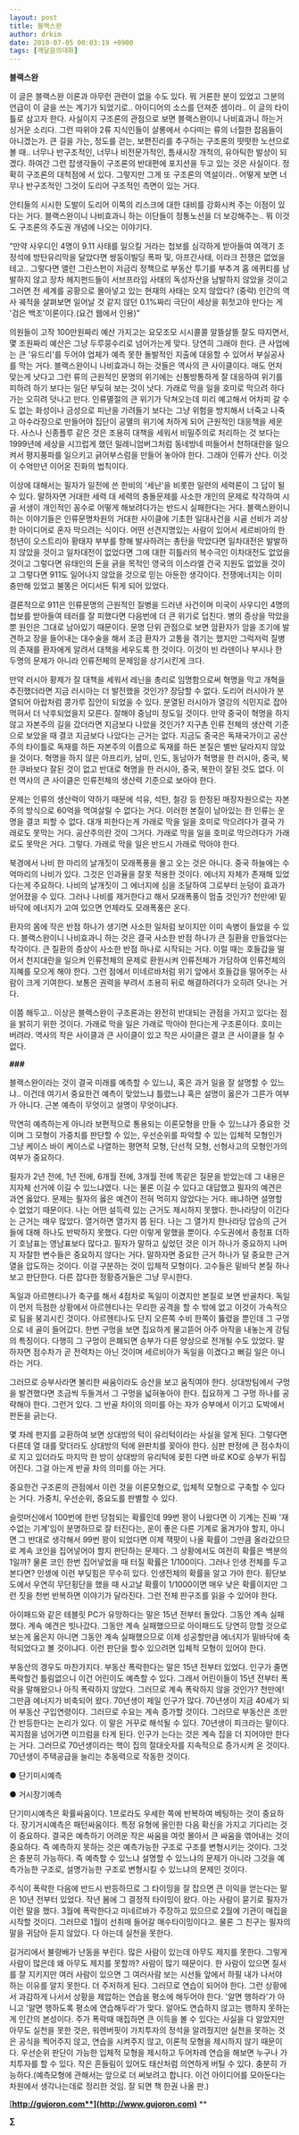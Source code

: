 ```yaml
---
layout: post
title: 블랙스완
author: drkim
date: 2010-07-05 00:03:19 +0900
tags: [깨달음의대화]
---
```

**블랙스완**



이 글은 블랙스완 이론과 아무런 관련이 없을 수도 있다. 뭐 거론한 분이 있었고 그분의 언급이 이 글을 쓰는 계기가 되었기로.. 아이디어의 소스를 던져준 셈이라.. 이 글의 타이틀로 삼고자 한다. 사실이지 구조론의 관점으로 보면 블랙스완이니 나비효과니 하는거 싱거운 소리다. 그런 따위야 2류 지식인들이 살롱에서 수다떠는 류의 너절한 잡음들이 아니겠는가. 큰 길을 가는, 정도를 걷는, 보편진리를 추구하는 구조론의 떳떳한 노선으로 볼 때.. 너무나 반구조적인, 너무나 비전문가적인, 틈새시장 개척의, 유아틱한 발상이 되겠다. 하여간 그런 잡생각들이 구조론의 반대편에 포지션을 두고 있는 것은 사실이다. 정확히 구조론의 대척점에 서 있다. 그렇지만 그게 또 구조론의 역설이라.. 어떻게 보면 너무나 반구조적인 그것이 도리어 구조적인 측면이 있는 거다. 



안티들의 시시한 도발이 도리어 이쪽의 리스크에 대한 대비를 강화시켜 주는 이점이 있다는 거다. 블랙스완이니 나비효과니 하는 이단들이 정통노선을 더 보강해주는.. 뭐 이것도 구조론의 주도권 개념에 나오는 이야기다. 



“만약 사우디인 4명이 9.11 사태를 일으킬 거라는 첩보를 심각하게 받아들여 여객기 조정석에 방탄유리막을 달았다면 쌍둥이빌딩 폭파 및, 아프간사태, 이라크 전쟁은 없었을 테고.. 그렇다면 앨런 그린스펀이 저금리 정책으로 부동산 투기를 부추겨 홈 에퀴티를 남발하지 않고 장차 헤지펀드들이 서브프라임 사태의 독성자산을 남발하지 않았을 것이고 그러면 전 세계를 공황으로 몰아넣고 있는 현재의 사태는 오지 않았다? (중략) 인간의 역사 궤적을 살펴보면 일어날 것 같지 않던 0.1%짜리 극단이 세상을 휘젓고야 만다는 게 '검은 백조'이론이다.(요건 웹에서 인용)” 



의원들이 고작 100만원짜리 예산 가지고는 요모조모 시시콜콜 알뜰살뜰 잘도 따지면서, 몇 조원짜리 예산은 그냥 두루뭉수리로 넘어가는게 맞다. 당연히 그래야 한다. 큰 사업에는 큰 '유드리'를 두어야 업체가 예측 못한 돌발적인 지출에 대응할 수 있어서 부실공사를 막는 거다. 블랙스완이니 나비효과니 하는 것들은 역사의 큰 사이클이다. 매도 먼저 맞는게 낫다고 그런 류의 근원적인 문명의 위기에는 신통방통하게 잘 대응하여 위기를 피하려 하기 보다는 일단 부딪혀 보는 것이 낫다. 가래로 막을 일을 호미로 막으려 하다가는 오히려 덧나고 만다. 인류멸절의 큰 위기가 닥쳐오는데 미리 예고해서 어차피 갈 수도 없는 화성이나 금성으로 피난을 가려들기 보다는 그냥 위험을 방치해서 너죽고 나죽고 아수라장으로 만들어야 집단이 공멸의 위기에 처하게 되어 근원적인 대응책을 세운다. 사스나 신종플루 같은 것은 조용히 대책을 세워서 비밀주의로 처리하는 것 보다는 1999년에 세상을 시끄럽게 했던 밀레니엄버그처럼 동네방네 떠들어서 천하대란을 일으켜서 평지풍파를 일으키고 긁어부스럼을 만들어 놓아야 한다. 그래야 인류가 산다. 이것이 수억만년 이어온 진화의 법칙이다. 



이상에 대해서는 필자가 일전에 쓴 한비의 '세난'을 비롯한 일련의 세력론이 그 답이 될 수 있다. 말하자면 거대한 세력 대 세력의 충돌문제를 사소한 개인의 문제로 착각하여 시골 서생이 개인적인 꽁수로 어떻게 해보려다가는 반드시 실패한다는 거다. 블랙스완이니 하는 이야기들은 인류문명차원의 거대한 사이클에 기초한 일대사건을 시골 선비가 괴상한 아이디어로 혼자 막으려는 식이다. 어떤 선견지명있는 사람이 있어서 세르비아의 한 청년이 오스트리아 황태자 부부를 향해 발사하려는 총탄을 막았다면 일차대전은 발발하지 않았을 것이고 일차대전이 없었다면 그에 대한 히틀러의 복수극인 이차대전도 없었을 것이고 그렇다면 유태인의 돈을 긁을 목적인 영국의 이스라엘 건국 지원도 없었을 것이고 그렇다면 911도 일어나지 않았을 것으로 믿는 아둔한 생각이다. 전쟁에너지는 이미 충만해 있었고 불똥은 어디서든 튀게 되어 있었다.



결론적으로 911은 인류문명의 근원적인 질병을 드러낸 사건이며 미국이 사우디인 4명의 첩보를 받아들여 테러를 잘 피했다면 다음번에 더 큰 위기로 덥친다. 병의 증상을 막았을 뿐 원인은 그대로 남아있기 때문이다. 문명 단위 관점으로 보면 암환자가 암을 조기에 발견하고 장을 들어내는 대수술을 해서 조금 환자가 고통을 겪기는 했지만 그럭저럭 질병의 존재를 환자에게 알려서 대책을 세우도록 한 것이다. 이것이 빈 라덴이나 부시나 한 두명의 문제가 아니라 인류전체의 문제임을 상기시킨게 크다.



만약 러시아 황제가 잘 대책을 세워서 레닌을 총리로 임명함으로써 혁명을 막고 개혁을 추진했더라면 지금 러시아는 더 발전했을 것인가? 장담할 수 없다. 도리어 러시아가 분열되어 아랍처럼 콩가루 집안이 되었을 수 있다. 분열된 러시아가 열강의 식민지로 잡아먹혀서 더 낙후되었을지 모른다. 잘해야 중남미 정도일 것이다. 만약 중국이 혁명을 하지 않고 자본주의 길을 갔더라면 지금보다 나았을 것인가? 지구촌 인류 전체의 생산력 기준으로 보았을 때 결코 지금보다 나았다는 근거는 없다. 지금도 중국은 독재국가이고 공산주의 타이틀로 독재를 하든 자본주의 이름으로 독재를 하든 본질은 별반 달라지지 않았을 것이다. 혁명을 하지 않은 아프리카, 남미, 인도, 동남아가 혁명을 한 러시아, 중국, 북한 쿠바보다 잘된 것이 없고 반대로 혁명을 한 러시아, 중국, 북한이 잘된 것도 없다. 이런 역사의 큰 사이클은 인류전체의 생산력 기준으로 보아야 한다.



문제는 인류의 생산력이 약하기 때문에 석유, 석탄, 철강 등 한정된 매장자원으로는 자본주의 방식으로 60억을 먹여살릴 수 없다는 거다. 이러한 본질이 남아있는 한 인류는 운명을 결코 피할 수 없다. 대개 피한다는게 가래로 막을 일을 호미로 막으려다가 결국 가래로도 못막는 거다. 공산주의란 것이 그거다. 가래로 막을 일을 호미로 막으려다가 가래로도 못막은 거다. 그렇다. 가래로 막을 일은 반드시 가래로 막아야 한다. 



북경에서 나비 한 마리의 날개짓이 모래폭풍을 몰고 오는 것은 아니다. 중국 하늘에는 수억마리의 나비가 있다. 그것은 인과율을 잘못 적용한 것이다. 에너지 자체가 존재해 있었다는게 주요하다. 나비의 날개짓이 그 에너지에 심을 조달하여 그로부터 눈덩이 효과가 얻어졌을 수 있다. 그러나 나비를 제거한다고 해서 모래폭풍이 멈출 것인가? 천만에! 밑바닥에 에너지가 고여 있으면 언제라도 모래폭풍은 온다. 



환자의 몸에 작은 반점 하나가 생기면 사소한 일처럼 보이지만 이미 속병이 들었을 수 있다. 블랙스완이니 나비효과니 하는 것은 결국 사소한 반점 하나가 큰 질환을 만들었다는 착각이다. 큰 질환의 증상이 사소한 반점 하나로 시작되는 거다. 이럴 때는 호들갑을 떨어서 천지대란을 일으켜 인류전체의 문제로 환원시켜 인류전체가 가담하여 인류전체의 지혜를 모으게 해야 한다. 그런 점에서 미네르바처럼 위기 앞에서 호들갑을 떨어주는 사람이 크게 기여한다. 보통은 권력을 부려서 조용히 뒤로 해결하려다가 오히려 덧나는 거다. 



이쯤 해두고.. 이상은 블랙스완이 구조론과는 완전히 반대되는 관점을 가지고 있다는 점을 밝히기 위한 것이다. 가래로 막을 일은 가래로 막아야 한다는게 구조론이다. 호미는 버려라. 역사의 작은 사이클과 큰 사이클이 있고 작은 사이클은 결코 큰 사이클을 칠 수 없다.





**\###**



블랙스완이라는 것이 결국 미래를 예측할 수 있느냐, 혹은 과거 일을 잘 설명할 수 있느냐.. 이건데 여기서 중요한건 예측이 맞았느냐 틀렸느냐 혹은 설명이 옳은가 그른가 여부가 아니다. 근본 예측이 무엇이고 설명이 무엇이냐다.



막연히 예측하는게 아니라 보편적으로 통용되는 이론모형을 만들 수 있느냐가 중요한 것이며 그 모형이 가중치를 판단할 수 있는, 우선순위를 파악할 수 있는 입체적 모형인가 그냥 케이스 바이 케이스로 나열하는 평면적 모형, 단선적 모형, 선형사고의 모형인가의 여부가 중요하다.



필자가 2년 전에, 1년 전에, 6개월 전에, 3개월 전에 똑같은 질문을 받았는데 그 내용은 지자체 선거에 이길 수 있느냐였다. 나는 물론 이길 수 있다고 대답했고 필자의 예견은 과연 옳았다. 문제는 필자의 옳은 예견이 전혀 먹히지 않았다는 거다. 왜냐하면 설명할 수 없었기 때문이다. 나는 어떤 설득력 있는 근거도 제시하지 못했다. 한나라당이 이긴다는 근거는 매우 많았다. 열거하면 열가지 쯤 된다. 나는 그 열가지 한나라당 압승의 근거들에 대해 하나도 반박하지 못했다. 다만 이렇게 말했을 뿐이다. 수도권에서 충청표 더하기 호남표는 영남표보다 많다고. 필자가 말하고 싶었던 것은 이거 하나가 중요하지 나머지 자잘한 변수들은 중요하지 않다는 거다. 말하자면 중요한 근거 하나가 덜 중요한 근거 열을 압도하는 것이다. 이걸 구분하는 것이 입체적 모형이다. 고수들은 밑바닥 본질 하나보고 판단한다. 다른 잡다한 정황증거들은 그냥 무시한다. 



독일과 아르헨티나가 축구를 해서 4점차로 독일이 이겼지만 본질로 보면 반골차다. 독일이 먼저 득점한 상황에서 아르헨티나는 무리한 공격을 할 수 밖에 없고 이것이 가속적으로 팀을 붕괴시킨 것이다. 아르헨티나도 단지 오른쪽 수비 한쪽이 뚫렸을 뿐인데 그 구멍으로 네 골이 들어갔다. 한번 구멍을 보면 집요하게 물고뜯어 아주 아작을 내놓는게 강팀의 특징이다. 다행히 그 구멍이 은폐되면 승부가 다른 양상으로 전개될 수도 있었다. 말하자면 점수차가 곧 전력차는 아닌 것이며 세르비아가 독일을 이겼다고 뻐길 일은 아니라는 거다.



그러므로 승부사라면 불리한 싸움이라도 승산을 보고 움직여야 한다. 상대방팀에서 구멍을 발견했다면 조금씩 두들겨서 그 구멍을 넓혀놓아야 한다. 집요하게 그 구멍 하나를 공략해야 한다. 그런거 있다. 그 반골 차이의 의미를 아는 자가 승부에서 이기고 도박에서 판돈을 긁는다.



몇 차례 펀지를 교환하여 보면 상대방의 턱이 유리턱이라는 사실을 알게 된다. 그렇다면 다른데 열 대를 맞더라도 상대방의 턱에 완판치를 꽂아야 한다. 심판 판정에 큰 점수차이로 지고 있더라도 마지막 한 방이 상대방의 유리턱에 꽂힌 다면 바로 KO로 승부가 뒤집어진다. 그걸 아는게 반골 차의 의미를 아는 거다.



중요한건 구조론의 관점에서 이런 것을 이론모형으로, 입체적 모형으로 구축할 수 있다는 거다. 가중치, 우선순위, 중요도를 판별할 수 있다. 



슬럿머신에서 100번에 한번 당첨되는 확률인데 99번 꽝이 나왔다면 이 기계는 진짜 '재수없는 기계'임이 분명하므로 잘 터진다는, 운이 좋은 다른 기계로 옮겨가야 할지, 아니면 그 반대로 생각해서 99번 꽝이 되었다면 이제 잭팟이 나올 확률이 그만큼 올라갔으므로 계속 코인을 집어넣어야 할지 판단하는 문제다. 그 상황에서도 여전히 확률은 백분의 1일까? 물론 코인 한번 집어넣었을 때 터질 확률은 1/100이다. 그러나 인생 전체를 두고 본다면? 인생에 이런 부딪힘은 무수히 있다. 인생전체의 확률을 알고 가야 한다. 횡단보도에서 우연히 무단횡단을 했을 때 사고날 확률이 1/1000이면 매우 낮은 확률이지만 그런 짓을 천번 반복하면 이야기가 달라진다. 그런 전체 판구조를 읽을 수 있어야 한다.



아이패드와 같은 테블릿 PC가 유망하다는 말은 15년 전부터 돌았다. 그동안 계속 실패했다. 계속 예견은 빗나갔다. 그동안 계속 실패했으므로 아이패드도 당연히 망할 것으로 보는게 옳은지 아니면 그동안 계속 실패했으므로 이제 성공할만큼 에너지가 밑바닥에 축적되었다고 볼 것이냐다. 이런 판단을 할수 있으려면 입체적 모형이 있어야 한다.



부동산의 경우도 마찬가지다. 부동산 폭락한다는 말은 15년 전부터 있었다. 인구가 줄면 폭락할건 틀림없으니 이건 어린이도 예측할 수 있다. 그래서 어린이들이 15년 전부터 폭락을 말해왔으나 아직 폭락하지 않았다. 그러므로 계속 폭락하지 않을 것인가? 천만에! 그만큼 에너지가 비축되어 왔다. 70년생이 제일 인구가 많다. 70년생이 지금 40세가 되어 부동산 구입연령이다. 그러므로 수요는 계속 증가할 것이다. 그러므로 부동산은 조만간 반등한다는 논리가 있다. 이 말은 거꾸로 해석될 수 있다. 70년생이 피크라는 말이다. 꼭지점을 넘어가면 미끄럼을 타게 된다. 인구가 는다는 것은 계속 집을 더 지어야만 한다는 거다. 그러므로 70년생이라는 핵이 집의 절대숫자를 지속적으로 증가시켜 온 것이다. 70년생이 주택공급을 늘리는 추동력으로 작동한 것이다.



● 단기미시예측

● 거시장기예측



단기미시예측은 확률싸움이다. 1프로라도 우세한 쪽에 반복하여 베팅하는 것이 중요하다. 장기거시예측은 패턴싸움이다. 특정 유형에 올인한 다음 확신을 가지고 기다리는 것이 중요하다. 결국은 예측하기 어려운 작은 싸움을 여럿 몰아서 큰 싸움을 엮어내는 것이 중요하다. 즉 예측하지 못하는 것은 예측가능한 구조로 구조를 변형시키는 것이다. 그것은 충분히 가능하다. 즉 예측할 수 있느냐 설명할 수 있느냐의 문제가 아니라 그것을 예측가능한 구조로, 설명가능한 구조로 변형시킬 수 있느냐의 문제인 것이다.



주식이 폭락한 다음에 반드시 반등하므로 그 타이밍을 잘 잡으면 큰 이익을 얻는다는 말은 10년 전부터 있었다. 작년 봄에 그 결정적 타이밍이 왔다. 아는 사람이 묻기로 필자가 이런 말을 했다. 3월에 폭락한다고 미네르바가 주장하고 있으므로 2월에 기관이 매집을 시작할 것이다. 그러므로 1월이 선취매 들어갈 매수타이밍이다고. 물론 그 친구는 필자의 말을 귀담아 듣지 않았다. 다 아는데 실천을 못한다.



길거리에서 불량배가 난동을 부린다. 많은 사람이 있는데 아무도 제지를 못한다. 그렇게 사람이 많은데 왜 아무도 제지를 못할까? 사람이 많기 때문이다. 한 사람이 있으면 질서를 잘 지키지만 여러 사람이 있으면 그 여러사람 보는 시선들 앞에서 하필 내가 나서야 하는 이유를 알지 못한다. 더 주저하게 된다. 그러므로 연습이 되어야 한다. 그런 상황에서 과감하게 나서서 상황을 제압하는 연습을 평소에 해두어야 한다. '알면 행하라'가 아니고 '알면 행하도록 평소에 연습해두라'가 맞다. 알아도 연습하지 않고는 행하지 못하는게 인간의 본성이다. 주가 폭락때 매집하면 큰 이득을 볼 수 있다는 사실을 다 알았지만 아무도 실천을 못한 것은, 워렌버핏이 가치투자의 정석을 알려줬지만 실천을 못하는 것은 공식을 찍어주지 않고, 연습을 시켜주지 않고, 이론적 모형을 제시하지 않기 때문이다. 우선순위 판단이 가능한 입체적 모형을 제시하고 두어차례 연습을 해보면 누구나 가치투자를 할 수 있다. 작은 흔들림이 있어도 태산처럼 의연하게 버틸 수 있다. 충분히 가능하다.(예측모형에 관해서는 앞으로 더 써보려고 합니다. 이건 아이디어를 모아둔다는 차원에서 생각나는데로 정리한 것임. 잘 되면 책 한권 나올 판.)















[**http://gujoron.com**](http://www.gujoron.com)** 
**

**∑**